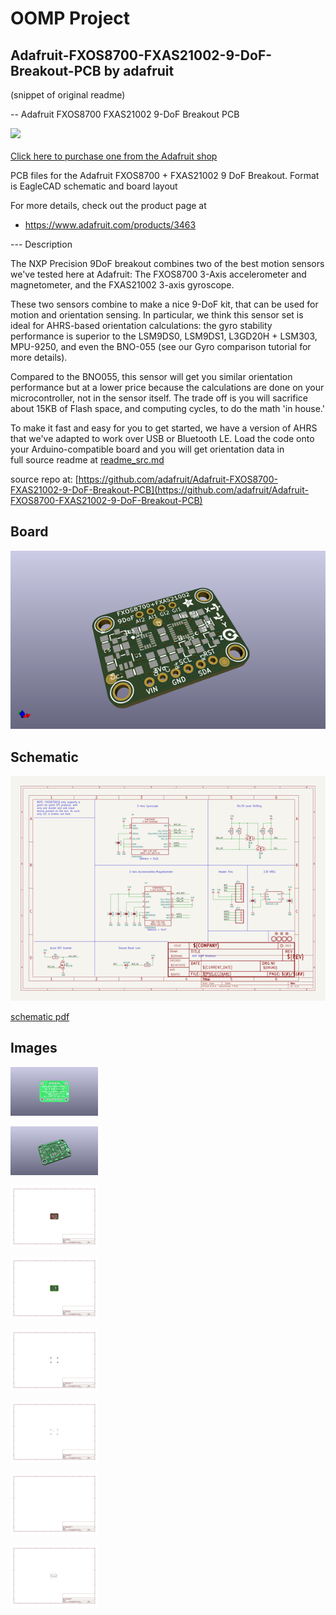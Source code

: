 # OOMP Project  
## Adafruit-FXOS8700-FXAS21002-9-DoF-Breakout-PCB  by adafruit  
  
(snippet of original readme)  
  
-- Adafruit FXOS8700 FXAS21002 9-DoF Breakout PCB  
  
<a href="http://www.adafruit.com/products/3463"><img src="assets/image.jpg?raw=true" width="500px"><br/>  
Click here to purchase one from the Adafruit shop</a>  
  
PCB files for the Adafruit FXOS8700 + FXAS21002 9 DoF Breakout. Format is EagleCAD schematic and board layout  
  
For more details, check out the product page at  
* https://www.adafruit.com/products/3463  
  
--- Description  
  
The NXP Precision 9DoF breakout combines two of the best motion sensors we've tested here at Adafruit: The FXOS8700 3-Axis accelerometer and magnetometer, and the FXAS21002 3-axis gyroscope.  
  
These two sensors combine to make a nice 9-DoF kit, that can be used for motion and orientation sensing. In particular, we think this sensor set is ideal for AHRS-based orientation calculations: the gyro stability performance is superior to the LSM9DS0, LSM9DS1, L3GD20H + LSM303, MPU-9250, and even the BNO-055 (see our Gyro comparison tutorial for more details).  
  
Compared to the BNO055, this sensor will get you similar orientation performance but at a lower price because the calculations are done on your microcontroller, not in the sensor itself. The trade off is you will sacrifice about 15KB of Flash space, and computing cycles, to do the math 'in house.'  
  
To make it fast and easy for you to get started, we have a version of AHRS that we've adapted to work over USB or Bluetooth LE. Load the code onto your Arduino-compatible board and you will get orientation data in  
  full source readme at [readme_src.md](readme_src.md)  
  
source repo at: [https://github.com/adafruit/Adafruit-FXOS8700-FXAS21002-9-DoF-Breakout-PCB](https://github.com/adafruit/Adafruit-FXOS8700-FXAS21002-9-DoF-Breakout-PCB)  
## Board  
  
[![working_3d.png](working_3d_600.png)](working_3d.png)  
## Schematic  
  
[![working_schematic.png](working_schematic_600.png)](working_schematic.png)  
  
[schematic pdf](working_schematic.pdf)  
## Images  
  
[![working_3D_bottom.png](working_3D_bottom_140.png)](working_3D_bottom.png)  
  
[![working_3D_top.png](working_3D_top_140.png)](working_3D_top.png)  
  
[![working_assembly_page_01.png](working_assembly_page_01_140.png)](working_assembly_page_01.png)  
  
[![working_assembly_page_02.png](working_assembly_page_02_140.png)](working_assembly_page_02.png)  
  
[![working_assembly_page_03.png](working_assembly_page_03_140.png)](working_assembly_page_03.png)  
  
[![working_assembly_page_04.png](working_assembly_page_04_140.png)](working_assembly_page_04.png)  
  
[![working_assembly_page_05.png](working_assembly_page_05_140.png)](working_assembly_page_05.png)  
  
[![working_assembly_page_06.png](working_assembly_page_06_140.png)](working_assembly_page_06.png)  
